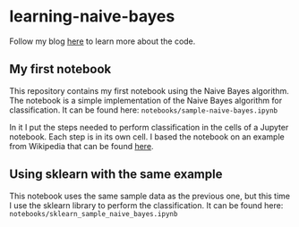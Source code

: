 # learning-naive-bayes

Follow my blog [here](https://mydatascienceacademy.com/) to learn more about the code.

## My first notebook
This repository contains my first notebook using the Naive Bayes algorithm. The notebook is a simple implementation of the Naive Bayes algorithm for classification.
It can be found here: ```notebooks/sample-naive-bayes.ipynb```

In it I put the steps needed to perform classification in the cells of a Jupyter notebook. Each step is in its own cell.
I based the notebook on an example from Wikipedia that can be found [here](https://en.wikipedia.org/wiki/Naive_Bayes_classifier).

## Using sklearn with the same example
This notebook uses the same sample data as the previous one, but this time I use the sklearn library to perform the classification.
It can be found here: ```notebooks/sklearn_sample_naive_bayes.ipynb```
